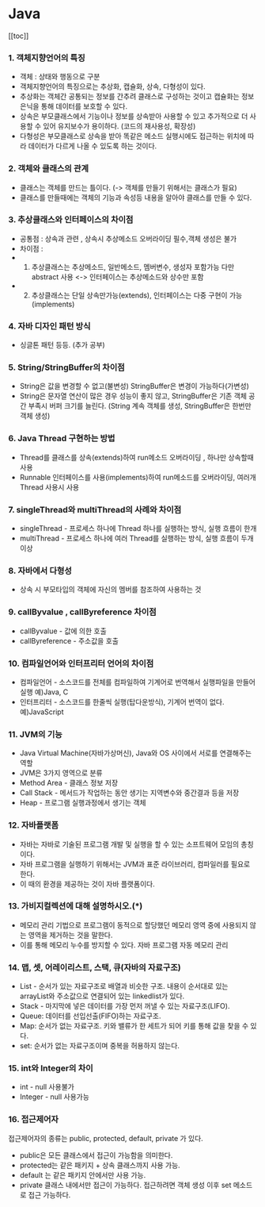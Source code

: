 # Java 
[[toc]]
### 1. 객체지향언어의 특징

- 객체 : 상태와 행동으로 구분
- 객체지향언어의 특징으로는 추상화, 캡슐화, 상속, 다형성이 있다.
- 추상화는 객체간 공통되는 정보를 간추려 클래스로 구성하는 것이고 캡슐화는 정보은닉을 통해 데이터를 보호할 수 있다.
- 상속은 부모클래스에서 기능이나 정보를 상속받아 사용할 수 있고 추가적으로 더 사용할 수 있어 유지보수가 용이하다. (코드의 재사용성, 확장성)
- 다형성은 부모클래스로 상속을 받아 똑같은 메소드 실행시에도 접근하는 위치에 따라 데이터가 다르게 나올 수
있도록 하는 것이다.


### 2. 객체와 클래스의 관계

- 클래스는 객체를 만드는 틀이다. (-> 객체를 만들기 위해서는 클래스가 필요)
- 클래스를 만들때에는 객체의 기능과 속성등 내용을 알아야 클래스를 만들 수 있다.


### 3. 추상클래스와 인터페이스의 차이점

- 공통점 : 상속과 관련 , 상속시 추상메소드 오버라이딩 필수,객체 생성은 불가
- 차이점 :  
- 1) 추상클래스는 추상메소드, 일반메소드, 멤버변수, 생성자 포함가능 다만 abstract 사용 <-> 인터페이스는 추상메소드와 상수만 포함
- 2) 추상클래스는 단일 상속만가능(extends), 인터페이스는 다중 구현이 가능(implements)
 

### 4. 자바 디자인 패턴 방식

- 싱글톤 패턴 등등. (추가 공부)


### 5. String/StringBuffer의 차이점

- String은 값을 변경할 수 없고(불변성) StringBuffer은 변경이 가능하다(가변성)
- String은 문자열 연산이 많은 경우 성능이 좋지 않고, StringBuffer은 기존 객체 공간 부족시 버퍼 크기를 늘린다.
(String 계속 객체를 생성, StringBuffer은 한번만 객체 생성)


### 6. Java Thread 구현하는 방법

- Thread를 클래스를 상속(extends)하여 run메소드 오버라이딩 , 하나만 상속할때 사용
- Runnable 인터페이스를 사용(implements)하여 run메소드를 오버라이딩, 여러개 Thread 사용시 사용


### 7. singleThread와 multiThread의 사례와 차이점

- singleThread - 프로세스 하나에 Thread 하나를 실행하는 방식, 실행 흐름이 한개
- multiThread - 프로세스 하나에 여러 Thread를 실행하는 방식, 실행 흐름이 두개 이상


### 8. 자바에서 다형성

- 상속 시 부모타입의 객체에 자신의 멤버를 참조하여 사용하는 것


### 9. callByvalue , callByreference 차이점

- callByvalue - 값에 의한 호출
- callByreference - 주소값을 호출


### 10. 컴파일언어와 인터프리터 언어의 차이점

- 컴파일언어 - 소스코드를 전체를 컴파일하여 기계어로 번역해서 실행파일을 만들어 실행 예)Java, C 
- 인터프리터 - 소스코드를 한줄씩 실행(탑다운방식), 기계어 번역이 없다. 예)JavaScript


### 11. JVM의 기능

- Java Virtual Machine(자바가상머신), Java와 OS 사이에서 서로를 연결해주는 역할
- JVM은 3가지 영역으로 분류
- Method Area - 클래스 정보 저장 
- Call Stack - 메서드가 작업하는 동안 생기는 지역변수와 중간결과 등을 저장 
- Heap - 프로그램 실행과정에서 생기는 객체


### 12. 자바플랫폼

- 자바는 자바로 기술된 프로그램 개발 및 실행을 할 수 있는 소프트웨어 모임의 총칭이다.
- 자바 프로그램을 실행하기 위해서는 JVM과 표준 라이브러리, 컴파일러를 필요로 한다.
- 이 때의 환경을 제공하는 것이 자바 플랫폼이다.


### 13. 가비지컬렉션에 대해 설명하시오.(*)

- 메모리 관리 기법으로 프로그램이 동적으로 할당했던 메모리 영역 중에 사용되지 않는 영역을 제거하는 것을 말한다.
- 이를 통해 메모리 누수를 방지할 수 있다. 자바 프로그램 자동 메모리 관리


### 14. 맵, 셋, 어레이리스트, 스택, 큐(자바의 자료구조)

- List - 순서가 있는 자료구조로 배열과 비슷한 구조. 내용이 순서대로 있는 arrayList와 주소값으로 연결되어 있는 linkedlist가 있다.
- Stack - 마지막에 넣은 데이터를 가장 먼저 꺼낼 수 있는 자료구조(LIFO).
- Queue: 데이터를 선입선출(FIFO)하는 자료구조.
- Map: 순서가 없는 자료구조. 키와 밸류가 한 세트가 되어 키를 통해 값을 찾을 수 있다.
- set: 순서가 없는 자료구조이며 중복을 허용하지 않는다.


### 15. int와 Integer의 차이

- int - null 사용불가
- Integer - null 사용가능


### 16. 접근제어자

접근제어자의 종류는 public, protected, default, private 가 있다.
- public은 모든 클래스에서 접근이 가능함을 의미한다.
- protected는 같은 패키지 + 상속 클래스까지 사용 가능.
- default 는 같은 패키지 안에서만 사용 가능.
- private 클래스 내에서만 접근이 가능하다. 접근하려면 객체 생성 이후 set 메소드로 접근 가능하다.